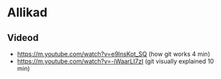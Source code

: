 # Allikad

## Videod
* https://m.youtube.com/watch?v=e9lnsKot_SQ (how git works 4 min)
* https://m.youtube.com/watch?v=-iWaarLI7zI (git visually explained 10 min)
